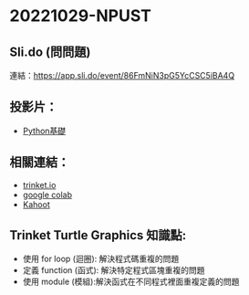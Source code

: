 # 20221029-NPUST

## Sli.do (問問題)

連結：https://app.sli.do/event/86FmNiN3pG5YcCSC5iBA4Q

## 投影片：

* [Python基礎](https://docs.google.com/presentation/d/140dHWSexhiarrdZVQ1Rf466LgfAlBQz2CPRtrToCe2Q/edit?usp=sharing)

## 相關連結：

* [trinket.io](https://trinket.io/)
* [google colab](https://colab.research.google.com/)
* [Kahoot](https://kahoot.com/)

## Trinket Turtle Graphics 知識點:

* 使用 for loop (迴圈): 解決程式碼重複的問題
* 定義 function (函式): 解決特定程式區塊重複的問題
* 使用 module (模組):解決函式在不同程式裡面重複定義的問題

